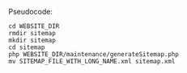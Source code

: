 Pseudocode:

    cd WEBSITE_DIR
    rmdir sitemap
    mkdir sitemap
    cd sitemap
    php WEBSITE_DIR/maintenance/generateSitemap.php
    mv SITEMAP_FILE_WITH_LONG_NAME.xml sitemap.xml
